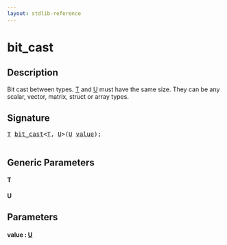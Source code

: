 ```yaml
---
layout: stdlib-reference
---
```


# bit\_cast

## Description

Bit cast between types. <span class='code'><a href="bit_cast.md#typeparam-T" class="code_type">T</a></span> and <span class='code'><a href="bit_cast.md#typeparam-U" class="code_type">U</a></span> must have the same size.
They can be any scalar, vector, matrix, struct or array types.




## Signature 

<pre>
<a href="bit_cast.md#typeparam-T" class="code_type">T</a> <a href="bit_cast.md">bit_cast</a>&lt;<a href="bit_cast.md#typeparam-T" class="code_type">T</a>, <a href="bit_cast.md#typeparam-U" class="code_type">U</a>&gt;(<a href="bit_cast.md#typeparam-U" class="code_type">U</a> <a href="bit_cast.md#decl-value" class="code_param">value</a>);

</pre>

## Generic Parameters

####  <a id="typeparam-T"></a>T
####  <a id="typeparam-U"></a>U

## Parameters

####  <a id="decl-value"></a>value  : [U](bit_cast.md#typeparam-U)


<script>
// Fix .md links to .html when on ReadTheDocs
if (window.location.hostname.includes('readthedocs') || 
    window.location.hostname.includes('rtfd.io')) {
  document.addEventListener('DOMContentLoaded', function() {
    const links = document.querySelectorAll('a');
    links.forEach(link => {
      const href = link.getAttribute('href');
      if (href && href.includes('.md')) {
        // This regex will handle .md links with or without fragment identifiers or query parameters
        link.href = link.href.replace(/(.+)\.md(#[^?]*)?(\?.*)?$/, '$1.html$2$3');
      }
    });
  });
}
</script>
